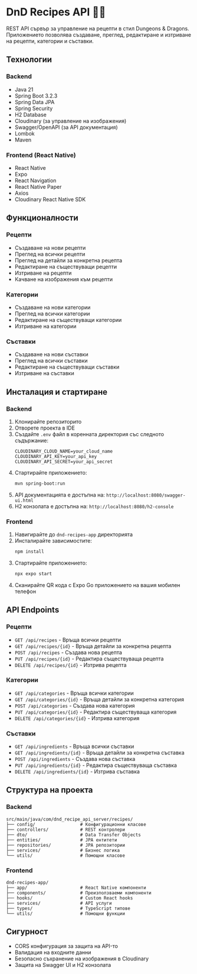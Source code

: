 # DnD Recipes API 🧙‍♂️

REST API сървър за управление на рецепти в стил Dungeons & Dragons. Приложението позволява създаване, преглед, редактиране и изтриване на рецепти, категории и съставки.

## Технологии

### Backend

- Java 21
- Spring Boot 3.2.3
- Spring Data JPA
- Spring Security
- H2 Database
- Cloudinary (за управление на изображения)
- Swagger/OpenAPI (за API документация)
- Lombok
- Maven

### Frontend (React Native)

- React Native
- Expo
- React Navigation
- React Native Paper
- Axios
- Cloudinary React Native SDK

## Функционалности

### Рецепти

- Създаване на нови рецепти
- Преглед на всички рецепти
- Преглед на детайли за конкретна рецепта
- Редактиране на съществуващи рецепти
- Изтриване на рецепти
- Качване на изображения към рецепти

### Категории

- Създаване на нови категории
- Преглед на всички категории
- Редактиране на съществуващи категории
- Изтриване на категории

### Съставки

- Създаване на нови съставки
- Преглед на всички съставки
- Редактиране на съществуващи съставки
- Изтриване на съставки

## Инсталация и стартиране

### Backend

1. Клонирайте репозиторито
2. Отворете проекта в IDE
3. Създайте `.env` файл в коренната директория със следното съдържание:
   ```
   CLOUDINARY_CLOUD_NAME=your_cloud_name
   CLOUDINARY_API_KEY=your_api_key
   CLOUDINARY_API_SECRET=your_api_secret
   ```
4. Стартирайте приложението:
   ```bash
   mvn spring-boot:run
   ```
5. API документацията е достъпна на: `http://localhost:8080/swagger-ui.html`
6. H2 конзолата е достъпна на: `http://localhost:8080/h2-console`

### Frontend

1. Навигирайте до `dnd-recipes-app` директорията
2. Инсталирайте зависимостите:
   ```bash
   npm install
   ```
3. Стартирайте приложението:
   ```bash
   npx expo start
   ```
4. Сканирайте QR кода с Expo Go приложението на вашия мобилен телефон

## API Endpoints

### Рецепти

- `GET /api/recipes` - Връща всички рецепти
- `GET /api/recipes/{id}` - Връща детайли за конкретна рецепта
- `POST /api/recipes` - Създава нова рецепта
- `PUT /api/recipes/{id}` - Редактира съществуваща рецепта
- `DELETE /api/recipes/{id}` - Изтрива рецепта

### Категории

- `GET /api/categories` - Връща всички категории
- `GET /api/categories/{id}` - Връща детайли за конкретна категория
- `POST /api/categories` - Създава нова категория
- `PUT /api/categories/{id}` - Редактира съществуваща категория
- `DELETE /api/categories/{id}` - Изтрива категория

### Съставки

- `GET /api/ingredients` - Връща всички съставки
- `GET /api/ingredients/{id}` - Връща детайли за конкретна съставка
- `POST /api/ingredients` - Създава нова съставка
- `PUT /api/ingredients/{id}` - Редактира съществуваща съставка
- `DELETE /api/ingredients/{id}` - Изтрива съставка

## Структура на проекта

### Backend

```
src/main/java/com/dnd_recipe_api_server/recipes/
├── config/                 # Конфигурационни класове
├── controllers/            # REST контролери
├── dto/                    # Data Transfer Objects
├── entities/               # JPA ентитети
├── repositories/           # JPA репозитории
├── services/               # Бизнес логика
└── utils/                  # Помощни класове
```

### Frontend

```
dnd-recipes-app/
├── app/                    # React Native компоненти
├── components/             # Преизползваеми компоненти
├── hooks/                  # Custom React hooks
├── services/               # API услуги
├── types/                  # TypeScript типове
└── utils/                  # Помощни функции
```

## Сигурност

- CORS конфигурация за защита на API-то
- Валидация на входните данни
- Безопасно съхранение на изображения в Cloudinary
- Защита на Swagger UI и H2 конзолата
